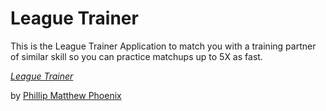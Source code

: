 # League Trainer

This is the League Trainer Application to match you with a training partner of similar skill so you can practice matchups up to 5X as fast.

[*League Trainer*](http://leaguetrainer.com)

by [Phillip Matthew Phoenix](https://www.facebook.com/PhilMPhoenix?ref_type=bookmark)